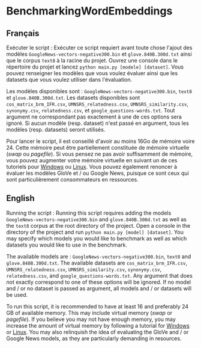 # BenchmarkingWordEmbeddings
## Français
Exécuter le script : Exécuter ce script requiert avant toute chose l'ajout des modèles `GoogleNews-vectors-negative300.bin` et `glove.840B.300d.txt` ainsi que le corpus `text8` à la racine du projet. Ouvrez une console dans le répertoire du projet et lancez `python main.py [modele] [dataset]`. Vous pouvez renseigner les modèles que vous voulez évaluer ainsi que les datasets que vous voulez utiliser dans l'évaluation.

Les modèles disponibles sont : `GoogleNews-vectors-negative300.bin`, `text8` et `glove.840B.300d.txt`. Les datasets disponibles sont `cos_matrix_brm_IFR.csv`, `UMNSRS_relatedness.csv`, `UMNSRS_similarity.csv`, `synonymy.csv`, `relatedness.csv`, et `google_questions-words.txt`. Tout argument ne correspondant pas exactement à une de ces options sera ignoré. Si aucun modèle (resp. dataset) n'est passé en argument, tous les modèles (resp. datasets) seront utilisés.

Pour lancer le script, il est conseillé d'avoir au moins 16Go de mémoire voire 24. Cette mémoire peut être partiellement constituée de mémoire virtuelle (_swap_ ou _pagefile_). Si vous pensez ne pas avoir suffisamment de mémoire, vous pouvez augmenter votre mémoire virtuelle en suivant un de ces tutoriels pour [Windows](https://www.online-tech-tips.com/computer-tips/simple-ways-to-increase-your-computers-performace-configuring-the-paging-file/) ou [Linux](https://www.linux.com/learn/increase-your-available-swap-space-swap-file). Vous pouvez également renoncer à évaluer les modèles GloVe et / ou Google News, puisque ce sont ceux qui sont particulièrement consommateurs en ressources.

## English
Running the script : Running this script requires adding the models `GoogleNews-vectors-negative300.bin` and `glove.840B.300d.txt` as well as the `text8` corpus at the root directory of the project. Open a console in the directory of the project and run `python main.py [model] [dataset]`. You may specify which models you would like to benchmark as well as which datasets you would like to use in the benchmark.

The available models are : `GoogleNews-vectors-negative300.bin`, `text8` and `glove.840B.300d.txt`. The available datasets are `cos_matrix_brm_IFR.csv`, `UMNSRS_relatedness.csv`, `UMNSRS_similarity.csv`, `synonymy.csv`, `relatedness.csv`, and `google_questions-words.txt`. Any argument that does not exactly correspond to one of these options will be ignored. If no model and / or no dataset is passed as argument, all models and / or datasets will be used.

To run this script, it is recommended to have at least 16 and preferably 24 GB of available memory. This may include virtual memory (_swap_ or _pagefile_). If you believe you may not have enough memory, you may increase the amount of virtual memory by following a tutorial for [Windows](https://www.online-tech-tips.com/computer-tips/simple-ways-to-increase-your-computers-performace-configuring-the-paging-file/) or [Linux](https://www.linux.com/learn/increase-your-available-swap-space-swap-file). You may also relinquish the idea of evaluating the GloVe and / or Google News models, as they are particularly demanding in resources.
